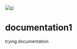 [![ci](https://github.com/waseemofficial/documentation1/actions/workflows/ci.yml/badge.svg)](https://github.com/waseemofficial/documentation1/actions/workflows/ci.yml)

# documentation1
trying documentation
